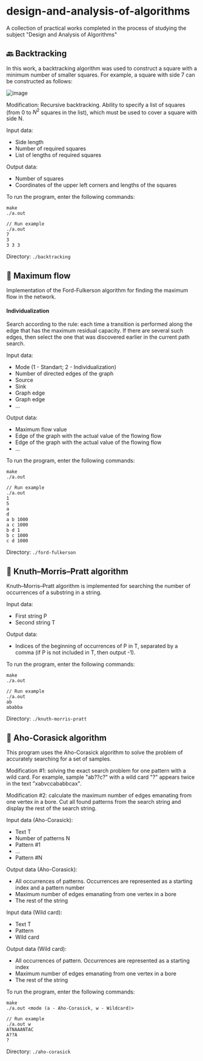 # design-and-analysis-of-algorithms
A collection of practical works completed in the process of studying the subject "Design and Analysis of Algorithms"

## 🔙 Backtracking
In this work, a backtracking algorithm was used to construct a square with a minimum number of smaller squares. For example, a square with side 7 can be constructed as follows:

![image](https://github.com/mahalichev/design-and-analysis-of-algorithms/assets/54910038/5ccd36cf-226b-4293-95a8-0f6b60ba9056)

Modification: Recursive backtracking. Ability to specify a list of squares (from 0 to $N^2$ squares in the list), which must be used to cover a square with side N.

Input data:
- Side length
- Number of required squares
- List of lengths of required squares

Output data:
- Number of squares
- Coordinates of the upper left corners and lengths of the squares

To run the program, enter the following commands:
```
make
./a.out
```
```
// Run example
./a.out
7
3
3 3 3
```

Directory: `./backtracking`

## 🌊 Maximum flow
Implementation of the Ford-Fulkerson algorithm for finding the maximum flow in the network.

#### Individualization
Search according to the rule: each time a transition is performed along the edge that has the maximum residual capacity. If there are several such edges, then select the one that was discovered earlier in the current path search.

Input data:
- Mode (1 - Standart; 2 - Individualization)
- Number of directed edges of the graph
- Source
- Sink
- Graph edge
- Graph edge
- ...

Output data:
- Maximum flow value
- Edge of the graph with the actual value of the flowing flow
- Edge of the graph with the actual value of the flowing flow
- ...

To run the program, enter the following commands:
```
make
./a.out
```
```
// Run example
./a.out
1
5
a
d
a b 1000
a c 1000
b d 1
b c 1000
c d 1000
```

Directory: `./ford-fulkerson`

## 🟰 Knuth–Morris–Pratt algorithm
Knuth–Morris–Pratt algorithm is implemented for searching the number of occurrences of a substring in a string.

Input data:
- First string P
- Second string T

Output data:
- Indices of the beginning of occurrences of P in T, separated by a comma (if P is not included in T, then output -1).

To run the program, enter the following commands:
```
make
./a.out
```
```
// Run example
./a.out
ab
ababba
```

Directory: `./knuth-morris-pratt`

## 🌳 Aho-Corasick algorithm
This program uses the Aho-Corasick algorithm to solve the problem of accurately searching for a set of samples.

Modification #1: solving the exact search problem for one pattern with a wild card. For example, sample "ab??c?" with a wild card "?" appears twice in the text "xabvccababbcax".

Modification #2: calculate the maximum number of edges emanating from one vertex in a bore. Cut all found patterns from the search string and display the rest of the search string.

Input data (Aho-Corasick):
- Text T
- Number of patterns N
- Pattern #1
- ...
- Pattern #N

Output data (Aho-Corasick):
- All occurrences of patterns. Occurrences are represented as a starting index and a pattern number
- Maximum number of edges emanating from one vertex in a bore
- The rest of the string

Input data (Wild card):
- Text T
- Pattern
- Wild card

Output data (Wild card):
- All occurrences of pattern. Occurrences are represented as a starting index
- Maximum number of edges emanating from one vertex in a bore
- The rest of the string

To run the program, enter the following commands:
```
make
./a.out <mode (a - Aho-Corasick, w - Wildcard)>
```
```
// Run example
./a.out w
ATNAAANTAC
A??A
?
```

Directory: `./aho-corasick`
